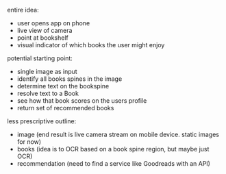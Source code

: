 entire idea:
* user opens app on phone
* live view of camera
* point at bookshelf
* visual indicator of which books the user might enjoy

potential starting point:
* single image as input
* identify all books spines in the image
* determine text on the bookspine
* resolve text to a Book
* see how that book scores on the users profile
* return set of recommended books


less prescriptive outline:
* image (end result is live camera stream on mobile device. static images for now)
* books (idea is to OCR based on a book spine region, but maybe just OCR)
* recommendation (need to find a service like Goodreads with an API)